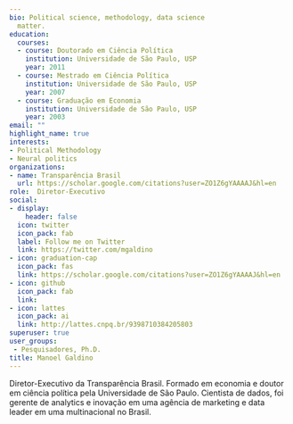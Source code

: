 ```yaml
---
bio: Political science, methodology, data science
  matter.
education:
  courses:
  - course: Doutorado em Ciência Política
    institution: Universidade de São Paulo, USP
    year: 2011
  - course: Mestrado em Ciência Política
    institution: Universidade de São Paulo, USP
    year: 2007
  - course: Graduação em Economia
    institution: Universidade de São Paulo, USP
    year: 2003
email: ""
highlight_name: true
interests:
- Political Methodology
- Neural politics
organizations:
- name: Transparência Brasil
  url: https://scholar.google.com/citations?user=ZO1Z6gYAAAAJ&hl=en
role:  Diretor-Executivo
social:
- display:
    header: false
  icon: twitter
  icon_pack: fab
  label: Follow me on Twitter
  link: https://twitter.com/mgaldino
- icon: graduation-cap
  icon_pack: fas
  link: https://scholar.google.com/citations?user=ZO1Z6gYAAAAJ&hl=en
- icon: github
  icon_pack: fab
  link: 
- icon: lattes
  icon_pack: ai
  link: http://lattes.cnpq.br/9398710384205803
superuser: true
user_groups:
 - Pesquisadores, Ph.D.
title: Manoel Galdino
---
```


Diretor-Executivo da Transparência Brasil. Formado em economia e doutor em ciência política pela Universidade de São Paulo. Cientista de dados, foi gerente de analytics e inovação em uma agência de marketing e data leader em uma multinacional no Brasil.
